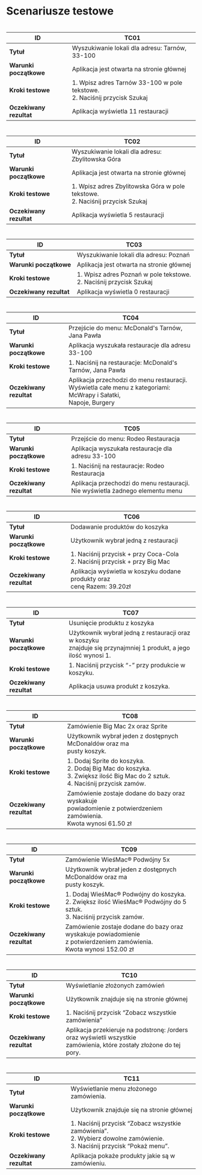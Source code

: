 # Scenariusze testowe

#
| **ID**   | TC01                                                                         |
|----------|------------------------------------------------------------------------------|
| **Tytuł** | Wyszukiwanie lokali dla adresu: Tarnów, 33-100                              |
| **Warunki początkowe** | Aplikacja jest otwarta na stronie głównej                                    |
| **Kroki testowe** | 1. Wpisz adres Tarnów 33-100 w pole tekstowe.<br>2. Naciśnij przycisk Szukaj    |
| **Oczekiwany rezultat** | Aplikacja wyświetla 11 restauracji                                            |

#
| **ID**   | TC02                                                                         |
|----------|------------------------------------------------------------------------------|
| **Tytuł** | Wyszukiwanie lokali dla adresu: Zbylitowska Góra                            |
| **Warunki początkowe** | Aplikacja jest otwarta na stronie głównej                                    |
| **Kroki testowe** | 1. Wpisz adres Zbylitowska Góra w pole tekstowe.<br>2. Naciśnij przycisk Szukaj |
| **Oczekiwany rezultat** | Aplikacja wyświetla 5 restauracji                                            |
#
| **ID**   | TC03                                                                         |
|----------|------------------------------------------------------------------------------|
| **Tytuł** | Wyszukiwanie lokali dla adresu: Poznań                                      |
| **Warunki początkowe** | Aplikacja jest otwarta na stronie głównej                                    |
| **Kroki testowe** | 1. Wpisz adres Poznań w pole tekstowe.<br>2. Naciśnij przycisk Szukaj          |
| **Oczekiwany rezultat** | Aplikacja wyświetla 0 restauracji                                            |
#
| **ID**   | TC04                                                                                                                   |
|----------|------------------------------------------------------------------------------------------------------------------------|
| **Tytuł** | Przejście do menu: McDonald's Tarnów, Jana Pawła                                                                       |
| **Warunki początkowe** | Aplikacja wyszukała restauracje dla adresu 33-100                                                                      |
| **Kroki testowe** | 1. Naciśnij na restauracje: McDonald's Tarnów, Jana Pawła                                                              |
| **Oczekiwany rezultat** | Aplikacja przechodzi do menu restauracji.<br>Wyświetla całe menu z kategoriami: McWrapy i Sałatki,<br> Napoje, Burgery |
#
| **ID**   | TC05                                                                         |
|----------|------------------------------------------------------------------------------|
| **Tytuł** | Przejście do menu: Rodeo Restauracja                                        |
| **Warunki początkowe** | Aplikacja wyszukała restauracje dla adresu 33-100                           |
| **Kroki testowe** | 1. Naciśnij na restauracje: Rodeo Restauracja                                  |
| **Oczekiwany rezultat** | Aplikacja przechodzi do menu restauracji.<br>Nie wyświetla żadnego elementu menu |
#
| **ID**   | TC06                                                                         |
|----------|------------------------------------------------------------------------------|
| **Tytuł** | Dodawanie produktów do koszyka                                               |
| **Warunki początkowe** | Użytkownik wybrał jedną z restauracji                                        |
| **Kroki testowe** | 1. Naciśnij przycisk + przy Coca-Cola<br>2. Naciśnij przycisk + przy Big Mac |
| **Oczekiwany rezultat** | Aplikacja wyświetla w koszyku dodane produkty oraz <br>cenę Razem: 39.20zł   |
#
| **ID**   | TC07                                                                                                                  |
|----------|-----------------------------------------------------------------------------------------------------------------------|
| **Tytuł** | Usunięcie produktu z koszyka                                                                                          |
| **Warunki początkowe** | Użytkownik wybrał jedną z restauracji oraz w koszyku <br> znajduje się przynajmniej 1 produkt, a jego ilość wynosi 1. |
| **Kroki testowe** | 1. Naciśnij przycisk “-” przy produkcie w koszyku.                                                                    |
| **Oczekiwany rezultat** | Aplikacja usuwa produkt z koszyka.                                                                                    |
#
| **ID**   | TC08                                                                         |
|----------|------------------------------------------------------------------------------|
| **Tytuł** | Zamówienie Big Mac 2x oraz Sprite                                           |
| **Warunki początkowe** | Użytkownik wybrał jeden z dostępnych McDonaldów oraz ma <br>pusty koszyk.      |
| **Kroki testowe** | 1. Dodaj Sprite do koszyka.<br>2. Dodaj Big Mac do koszyka.<br>3. Zwiększ ilość Big Mac do 2 sztuk.<br>4. Naciśnij przycisk zamów. |
| **Oczekiwany rezultat** | Zamówienie zostaje dodane do bazy oraz wyskakuje<br> powiadomienie z potwierdzeniem zamówienia.<br> Kwota wynosi 61.50 zł |
#
| **ID**   | TC09                                                                         |
|----------|------------------------------------------------------------------------------|
| **Tytuł** | Zamówienie WieśMac® Podwójny 5x                                            |
| **Warunki początkowe** | Użytkownik wybrał jeden z dostępnych McDonaldów oraz ma<br> pusty koszyk.      |
| **Kroki testowe** | 1. Dodaj WieśMac® Podwójny do koszyka.<br>2. Zwiększ ilość WieśMac® Podwójny do 5 sztuk.<br>3. Naciśnij przycisk zamów. |
| **Oczekiwany rezultat** | Zamówienie zostaje dodane do bazy oraz wyskakuje powiadomienie<br> z potwierdzeniem zamówienia.<br> Kwota wynosi 152.00 zł |
#
| **ID**   | TC10                                                                         |
|----------|------------------------------------------------------------------------------|
| **Tytuł** | Wyświetlanie złożonych zamówień                                             |
| **Warunki początkowe** | Użytkownik znajduje się na stronie głównej                                   |
| **Kroki testowe** | 1. Naciśnij przycisk “Zobacz wszystkie zamówienia”                             |
| **Oczekiwany rezultat** | Aplikacja przekieruje na podstronę: /orders oraz wyświetli wszystkie <br>zamówienia, które zostały złożone do tej pory. |
#
| **ID**   | TC11                                                                         |
|----------|------------------------------------------------------------------------------|
| **Tytuł** | Wyświetlanie menu złożonego zamówienia.                                     |
| **Warunki początkowe** | Użytkownik znajduje się na stronie głównej                                   |
| **Kroki testowe** | 1. Naciśnij przycisk “Zobacz wszystkie zamówienia”.<br>2. Wybierz dowolne zamówienie.<br>3. Naciśnij przycisk “Pokaż menu”. |
| **Oczekiwany rezultat** | Aplikacja pokaże produkty jakie są w zamówieniu.                          |
